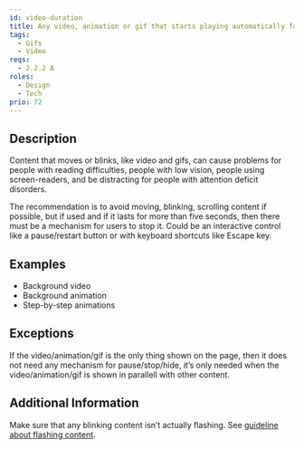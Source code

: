 ```yaml
---
id: video-duration
title: Any video, animation or gif that starts playing automatically for more than 5 seconds needs to be possible to pause, stop or hide
tags:
  - Gifs
  - Video
reqs:
  - 2.2.2 A
roles:
  - Design
  - Tech
prio: 72
---
```


## Description

Content that moves or blinks, like video and gifs, can cause problems for people with reading difficulties, people with low vision, people using screen-readers, and be distracting for people with attention deficit disorders.

The recommendation is to avoid moving, blinking, scrolling content if possible, but if used and if it lasts for more than five seconds, then there must be a mechanism for users to stop it. Could be an interactive control like a pause/restart button or with keyboard shortcuts like Escape key.

## Examples

- Background video
- Background animation
- Step-by-step animations

## Exceptions

If the video/animation/gif is the only thing shown on the page, then it does not need any mechanism for pause/stop/hide, it’s only needed when the video/animation/gif is shown in parallell with other content.

## Additional Information

Make sure that any blinking content isn’t actually flashing. See [guideline about flashing content](flashing-content).
